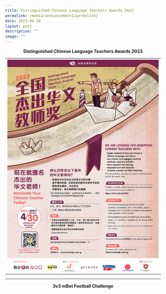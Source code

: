 ```yaml
---
title: Distinguished Chinese Language Teachers Awards 2023
permalink: /media/announcement1/permalink/
date: 2023-04-18
layout: post
description: ""
image: ""
---
```

<p align="center"><b>Distinguished Chinese Language Teachers Awards 2023</b>
<table>
<tbody>
<tr>
<th><img src="/images/distinguished cl teachers awards poster 2023.jpg" style="width: 100%;"><br>	
</th>
</tr>
</tbody>
</table>
</p><hr>

<p align="center"><b>3v3 mBot Football Challenge</b></p>